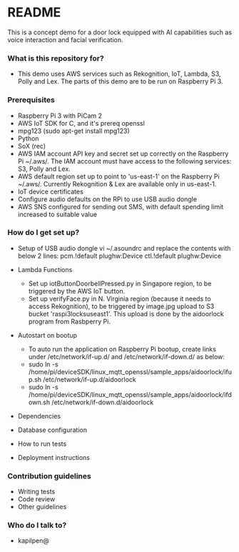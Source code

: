 # README #

This is a concept demo for a door lock equipped with AI capabilities such as voice interaction and facial verification.

### What is this repository for? ###

* This demo uses AWS services such as Rekognition, IoT, Lambda, S3, Polly and Lex. The parts of this demo are to be run on Raspberry Pi 3.

### Prerequisites ###

* Raspberry Pi 3 with PiCam 2
* AWS IoT SDK for C, and it's prereq openssl
* mpg123 (sudo apt-get install mpg123)
* Python
* SoX (rec)
* AWS IAM account API key and secret set up correctly on the Raspberry Pi ~/.aws/. The IAM account must have access to the following services: S3, Polly and Lex.
* AWS default region set up to point to 'us-east-1' on the Raspberry Pi ~/.aws/. Currently Rekognition & Lex are available only in us-east-1.
* IoT device certificates
* Configure audio defaults on the RPi to use USB audio dongle
* AWS SNS configured for sending out SMS, with default spending limit increased to suitable value

### How do I get set up? ###

* Setup of USB audio dongle
vi ~/.asoundrc and replace the contents with below 2 lines:
pcm.!default plughw:Device
ctl.!default plughw:Device

* Lambda Functions
    * Set up iotButtonDoorbellPressed.py in Singapore region, to be triggered by the AWS IoT button.
    * Set up verifyFace.py in N. Virginia region (because it needs to access Rekognition), to be triggered by image.jpg upload to S3 bucket 'raspi3locksuseast1'. This upload is done by the aidoorlock program from Rasbperry Pi.

* Autostart on bootup
    * To auto run the application on Raspberry Pi bootup, create links under /etc/network/if-up.d/ and /etc/network/if-down.d/ as below:
    * sudo ln -s /home/pi/deviceSDK/linux_mqtt_openssl/sample_apps/aidoorlock/ifup.sh /etc/network/if-up.d/aidoorlock
    * sudo ln -s /home/pi/deviceSDK/linux_mqtt_openssl/sample_apps/aidoorlock/ifdown.sh /etc/network/if-down.d/aidoorlock
* Dependencies
* Database configuration
* How to run tests
* Deployment instructions

### Contribution guidelines ###

* Writing tests
* Code review
* Other guidelines

### Who do I talk to? ###

* kapilpen@
